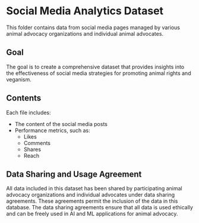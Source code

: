 # Social Media Analytics Dataset

This folder contains data from social media pages managed by various animal advocacy organizations and individual animal advocates.

## Goal
The goal is to create a comprehensive dataset that provides insights into the effectiveness of social media strategies for promoting animal rights and veganism.

## Contents
Each file includes:
- The content of the social media posts
- Performance metrics, such as:
  - Likes
  - Comments
  - Shares
  - Reach

## Data Sharing and Usage Agreement
All data included in this dataset has been shared by participating animal advocacy organizations and individual advocates under data sharing agreements. These agreements permit the inclusion of the data in this database. The data sharing agreements ensure that all data is used ethically and can be freely used in AI and ML applications for animal advocacy.
